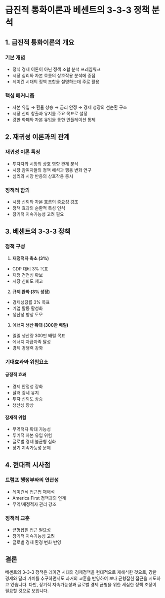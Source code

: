 # 급진적 통화이론과 베센트의 3-3-3 정책 분석

## 1. 급진적 통화이론의 개요

### 기본 개념
- 정식 경제 이론이 아닌 정책 조합 분석 프레임워크
- 시장 심리와 자본 흐름의 상호작용 분석에 중점
- 레이건 시대의 정책 조합을 설명하는데 주로 활용

### 핵심 메커니즘
- 자본 유입 → 환율 상승 → 금리 안정 → 경제 성장의 선순환 구조
- 시장 신뢰 창출과 유지를 주요 목표로 설정
- 강한 화폐와 자본 유입을 통한 인플레이션 통제

## 2. 재귀성 이론과의 관계

### 재귀성 이론 특징
- 투자자와 시장의 상호 영향 관계 분석
- 시장 참여자들의 정책 해석과 행동 변화 연구
- 심리와 시장 반응의 상호작용 중시

### 정책적 함의
- 시장 신뢰와 자본 흐름의 중요성 강조
- 정책 효과의 순환적 특성 인식
- 장기적 지속가능성 고려 필요

## 3. 베센트의 3-3-3 정책

### 정책 구성
1. **재정적자 축소 (3%)**
 - GDP 대비 3% 목표
 - 재정 건전성 확보
 - 시장 신뢰도 제고

2. **규제 완화 (3% 성장)**
 - 경제성장률 3% 목표
 - 기업 활동 활성화
 - 생산성 향상 도모

3. **에너지 생산 확대 (300만 배럴)**
 - 일일 생산량 300만 배럴 목표
 - 에너지 자급자족 달성
 - 경제 경쟁력 강화

### 기대효과와 위험요소

#### 긍정적 효과
- 경제 안정성 강화
- 달러 강세 유지
- 투자 신뢰도 상승
- 생산성 향상

#### 잠재적 위험
- 무역적자 확대 가능성
- 투기적 자본 유입 위험
- 글로벌 경제 불균형 심화
- 장기 지속가능성 문제

## 4. 현대적 시사점

### 트럼프 행정부와의 연관성
- 레이건식 접근법 재해석
- America First 정책과의 연계
- 무역/재정적자 관리 강조

### 정책적 교훈
- 균형잡힌 접근 필요성
- 장기적 지속가능성 고려
- 글로벌 경제 환경 변화 반영

## 결론
베센트의 3-3-3 정책은 레이건 시대의 경제정책을 현대적으로 재해석한 것으로, 강한 경제와 달러 가치를 추구하면서도 과거의 교훈을 반영하여 보다 균형잡힌 접근을 시도하고 있습니다. 다만, 장기적 지속가능성과 글로벌 경제 균형을 위한 세심한 정책 조정이 필요할 것으로 보입니다.